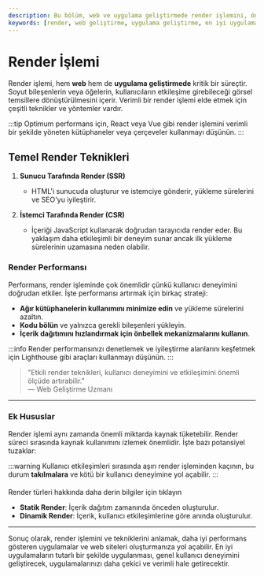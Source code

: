 ```yaml
---
description: Bu bölüm, web ve uygulama geliştirmede render işlemini, önemli teknikleri ve en iyi uygulamaları vurgulayarak ele almaktadır.
keywords: [render, web geliştirme, uygulama geliştirme, en iyi uygulamalar, teknikler]
---
```


# Render İşlemi

Render işlemi, hem **web** hem de **uygulama geliştirmede** kritik bir süreçtir. Soyut bileşenlerin veya öğelerin, kullanıcıların etkileşime girebileceği görsel temsillere dönüştürülmesini içerir. Verimli bir render işlemi elde etmek için çeşitli teknikler ve yöntemler vardır.

:::tip
Optimum performans için, React veya Vue gibi render işlemini verimli bir şekilde yöneten kütüphaneler veya çerçeveler kullanmayı düşünün.
:::

## Temel Render Teknikleri

1. **Sunucu Tarafında Render (SSR)**
    - HTML'i sunucuda oluşturur ve istemciye gönderir, yükleme sürelerini ve SEO'yu iyileştirir.

2. **İstemci Tarafında Render (CSR)**
    - İçeriği JavaScript kullanarak doğrudan tarayıcıda render eder. Bu yaklaşım daha etkileşimli bir deneyim sunar ancak ilk yükleme sürelerinin uzamasına neden olabilir.

### Render Performansı

Performans, render işleminde çok önemlidir çünkü kullanıcı deneyimini doğrudan etkiler. İşte performansı artırmak için birkaç strateji:

- **Ağır kütüphanelerin kullanımını minimize edin** ve yükleme sürelerini azaltın.
- **Kodu bölün** ve yalnızca gerekli bileşenleri yükleyin.
- **İçerik dağıtımını hızlandırmak için önbellek mekanizmalarını kullanın**.

:::info
Render performansınızı denetlemek ve iyileştirme alanlarını keşfetmek için Lighthouse gibi araçları kullanmayı düşünün.
:::

> "Etkili render teknikleri, kullanıcı deneyimini ve etkileşimini önemli ölçüde artırabilir."  
> — Web Geliştirme Uzmanı

---

### Ek Hususlar

Render işlemi aynı zamanda önemli miktarda kaynak tüketebilir. Render süreci sırasında kaynak kullanımını izlemek önemlidir. İşte bazı potansiyel tuzaklar:

:::warning
Kullanıcı etkileşimleri sırasında aşırı render işleminden kaçının, bu durum **takılmalara** ve kötü bir kullanıcı deneyimine yol açabilir. 
:::

#### 
Render türleri hakkında daha derin bilgiler için tıklayın

- **Statik Render**: İçerik dağıtım zamanında önceden oluşturulur.
- **Dinamik Render**: İçerik, kullanıcı etkileşimlerine göre anında oluşturulur.
  
---

Sonuç olarak, render işlemini ve tekniklerini anlamak, daha iyi performans gösteren uygulamalar ve web siteleri oluşturmanıza yol açabilir. En iyi uygulamaların tutarlı bir şekilde uygulanması, genel kullanıcı deneyimini geliştirecek, uygulamalarınızı daha çekici ve verimli hale getirecektir.